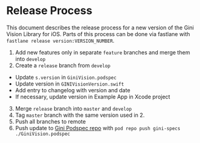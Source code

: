 # Release Process

This document describes the release process for a new version of the Gini Vision Library for iOS.
Parts of this process can be done via fastlane with `fastlane release version:VERSION_NUMBER`.

1. Add new features only in separate `feature` branches and merge them into `develop`
2. Create a `release` branch from `develop`
  * Update `s.version` in `GiniVision.podspec`
  * Update version in `GINIVisionVersion.swift` 
  * Add entry to changelog with version and date
  * If necessary, update version in Example App in Xcode project
3. Merge `release` branch into `master` and `develop`
4. Tag `master` branch with the same version used in 2.
5. Push all branches to remote
6. Push update to [Gini Podspec repo](https://github.com/gini/gini-podspecs) with `pod repo push gini-specs ./GiniVision.podspec`
